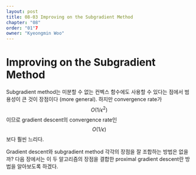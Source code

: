 ```yaml
---
layout: post
title: 08-03 Improving on the Subgradient Method
chapter: "08"
order: "01"7
owner: "Kyeongmin Woo"
---
```


# Improving on the Subgradient Method

Subgradient method는 미분할 수 없는 컨벡스 함수에도 사용할 수 있다는 점에서 범용성이 큰 것이 장점이다 (more general). 하지만 convergence rate가 $$O(1/\epsilon^{2})$$이므로 gradient descent의 convergence rate인 $$O(1/\epsilon)$$보다 훨씬 느리다. 

Gradient descent와 subgradient method 각각의 장점을 잘 조합하는 방법은 없을까? 다음 장에서는 이 두 알고리즘의 장점을 결합한 proximal gradient descent란 방법을 알아보도록 하겠다.